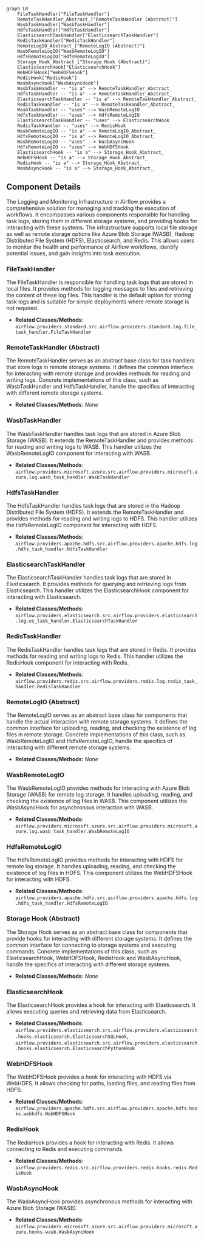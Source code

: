 ```mermaid
graph LR
    FileTaskHandler["FileTaskHandler"]
    RemoteTaskHandler_Abstract_["RemoteTaskHandler (Abstract)"]
    WasbTaskHandler["WasbTaskHandler"]
    HdfsTaskHandler["HdfsTaskHandler"]
    ElasticsearchTaskHandler["ElasticsearchTaskHandler"]
    RedisTaskHandler["RedisTaskHandler"]
    RemoteLogIO_Abstract_["RemoteLogIO (Abstract)"]
    WasbRemoteLogIO["WasbRemoteLogIO"]
    HdfsRemoteLogIO["HdfsRemoteLogIO"]
    Storage_Hook_Abstract_["Storage Hook (Abstract)"]
    ElasticsearchHook["ElasticsearchHook"]
    WebHDFSHook["WebHDFSHook"]
    RedisHook["RedisHook"]
    WasbAsyncHook["WasbAsyncHook"]
    WasbTaskHandler -- "is a" --> RemoteTaskHandler_Abstract_
    HdfsTaskHandler -- "is a" --> RemoteTaskHandler_Abstract_
    ElasticsearchTaskHandler -- "is a" --> RemoteTaskHandler_Abstract_
    RedisTaskHandler -- "is a" --> RemoteTaskHandler_Abstract_
    WasbTaskHandler -- "uses" --> WasbRemoteLogIO
    HdfsTaskHandler -- "uses" --> HdfsRemoteLogIO
    ElasticsearchTaskHandler -- "uses" --> ElasticsearchHook
    RedisTaskHandler -- "uses" --> RedisHook
    WasbRemoteLogIO -- "is a" --> RemoteLogIO_Abstract_
    HdfsRemoteLogIO -- "is a" --> RemoteLogIO_Abstract_
    WasbRemoteLogIO -- "uses" --> WasbAsyncHook
    HdfsRemoteLogIO -- "uses" --> WebHDFSHook
    ElasticsearchHook -- "is a" --> Storage_Hook_Abstract_
    WebHDFSHook -- "is a" --> Storage_Hook_Abstract_
    RedisHook -- "is a" --> Storage_Hook_Abstract_
    WasbAsyncHook -- "is a" --> Storage_Hook_Abstract_
```

## Component Details

The Logging and Monitoring Infrastructure in Airflow provides a comprehensive solution for managing and tracking the execution of workflows. It encompasses various components responsible for handling task logs, storing them in different storage systems, and providing hooks for interacting with these systems. The infrastructure supports local file storage as well as remote storage options like Azure Blob Storage (WASB), Hadoop Distributed File System (HDFS), Elasticsearch, and Redis. This allows users to monitor the health and performance of Airflow workflows, identify potential issues, and gain insights into task execution.

### FileTaskHandler
The FileTaskHandler is responsible for handling task logs that are stored in local files. It provides methods for logging messages to files and retrieving the content of these log files. This handler is the default option for storing task logs and is suitable for simple deployments where remote storage is not required.
- **Related Classes/Methods**: `airflow.providers.standard.src.airflow.providers.standard.log.file_task_handler.FileTaskHandler`

### RemoteTaskHandler (Abstract)
The RemoteTaskHandler serves as an abstract base class for task handlers that store logs in remote storage systems. It defines the common interface for interacting with remote storage and provides methods for reading and writing logs. Concrete implementations of this class, such as WasbTaskHandler and HdfsTaskHandler, handle the specifics of interacting with different remote storage systems.
- **Related Classes/Methods**: _None_

### WasbTaskHandler
The WasbTaskHandler handles task logs that are stored in Azure Blob Storage (WASB). It extends the RemoteTaskHandler and provides methods for reading and writing logs to WASB. This handler utilizes the WasbRemoteLogIO component for interacting with WASB.
- **Related Classes/Methods**: `airflow.providers.microsoft.azure.src.airflow.providers.microsoft.azure.log.wasb_task_handler.WasbTaskHandler`

### HdfsTaskHandler
The HdfsTaskHandler handles task logs that are stored in the Hadoop Distributed File System (HDFS). It extends the RemoteTaskHandler and provides methods for reading and writing logs to HDFS. This handler utilizes the HdfsRemoteLogIO component for interacting with HDFS.
- **Related Classes/Methods**: `airflow.providers.apache.hdfs.src.airflow.providers.apache.hdfs.log.hdfs_task_handler.HdfsTaskHandler`

### ElasticsearchTaskHandler
The ElasticsearchTaskHandler handles task logs that are stored in Elasticsearch. It provides methods for querying and retrieving logs from Elasticsearch. This handler utilizes the ElasticsearchHook component for interacting with Elasticsearch.
- **Related Classes/Methods**: `airflow.providers.elasticsearch.src.airflow.providers.elasticsearch.log.es_task_handler.ElasticsearchTaskHandler`

### RedisTaskHandler
The RedisTaskHandler handles task logs that are stored in Redis. It provides methods for reading and writing logs to Redis. This handler utilizes the RedisHook component for interacting with Redis.
- **Related Classes/Methods**: `airflow.providers.redis.src.airflow.providers.redis.log.redis_task_handler.RedisTaskHandler`

### RemoteLogIO (Abstract)
The RemoteLogIO serves as an abstract base class for components that handle the actual interaction with remote storage systems. It defines the common interface for uploading, reading, and checking the existence of log files in remote storage. Concrete implementations of this class, such as WasbRemoteLogIO and HdfsRemoteLogIO, handle the specifics of interacting with different remote storage systems.
- **Related Classes/Methods**: _None_

### WasbRemoteLogIO
The WasbRemoteLogIO provides methods for interacting with Azure Blob Storage (WASB) for remote log storage. It handles uploading, reading, and checking the existence of log files in WASB. This component utilizes the WasbAsyncHook for asynchronous interaction with WASB.
- **Related Classes/Methods**: `airflow.providers.microsoft.azure.src.airflow.providers.microsoft.azure.log.wasb_task_handler.WasbRemoteLogIO`

### HdfsRemoteLogIO
The HdfsRemoteLogIO provides methods for interacting with HDFS for remote log storage. It handles uploading, reading, and checking the existence of log files in HDFS. This component utilizes the WebHDFSHook for interacting with HDFS.
- **Related Classes/Methods**: `airflow.providers.apache.hdfs.src.airflow.providers.apache.hdfs.log.hdfs_task_handler.HdfsRemoteLogIO`

### Storage Hook (Abstract)
The Storage Hook serves as an abstract base class for components that provide hooks for interacting with different storage systems. It defines the common interface for connecting to storage systems and executing commands. Concrete implementations of this class, such as ElasticsearchHook, WebHDFSHook, RedisHook and WasbAsyncHook, handle the specifics of interacting with different storage systems.
- **Related Classes/Methods**: _None_

### ElasticsearchHook
The ElasticsearchHook provides a hook for interacting with Elasticsearch. It allows executing queries and retrieving data from Elasticsearch.
- **Related Classes/Methods**: `airflow.providers.elasticsearch.src.airflow.providers.elasticsearch.hooks.elasticsearch.ElasticsearchSQLHook`, `airflow.providers.elasticsearch.src.airflow.providers.elasticsearch.hooks.elasticsearch.ElasticsearchPythonHook`

### WebHDFSHook
The WebHDFSHook provides a hook for interacting with HDFS via WebHDFS. It allows checking for paths, loading files, and reading files from HDFS.
- **Related Classes/Methods**: `airflow.providers.apache.hdfs.src.airflow.providers.apache.hdfs.hooks.webhdfs.WebHDFSHook`

### RedisHook
The RedisHook provides a hook for interacting with Redis. It allows connecting to Redis and executing commands.
- **Related Classes/Methods**: `airflow.providers.redis.src.airflow.providers.redis.hooks.redis.RedisHook`

### WasbAsyncHook
The WasbAsyncHook provides asynchronous methods for interacting with Azure Blob Storage (WASB).
- **Related Classes/Methods**: `airflow.providers.microsoft.azure.src.airflow.providers.microsoft.azure.hooks.wasb.WasbAsyncHook`
